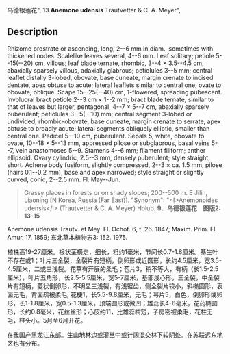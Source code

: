 乌德银莲花",
13.**Anemone udensis** Trautvetter & C. A. Meyer",

## Description
Rhizome prostrate or ascending, long, 2--6 mm in diam., sometimes with thickened nodes. Scalelike leaves several, 4--6 mm. Leaf solitary; petiole 5--15(--20) cm, villous; leaf blade ternate, rhombic, 3--4 × 3.5--4.5 cm, abaxially sparsely villous, adaxially glabrous; petiolules 3--5 mm; central leaflet distally 3-lobed, obovate, base cuneate, margin crenate to incised dentate, apex obtuse to acute; lateral leaflets similar to central one, ovate to obovate, oblique. Scape 15--25(--40) cm, 1-flowered, spreading pubescent. Involucral bract petiole 2--3 cm × 1--2 mm; bract blade ternate, similar to that of leaves but larger, pentagonal, 4--7 × 5--7 cm, abaxially sparsely puberulent; petiolules 3--5(--10) mm; central segment 3-lobed or undivided, rhombic-obovate, base cuneate, margin crenate to serrate, apex obtuse to broadly acute; lateral segments obliquely elliptic, smaller than central one. Pedicel 5--10 cm, puberulent. Sepals 5, white, obovate to ovate, 10--18 × 5--13 mm, appressed pilose or subglabrous, basal veins 5--7, vein anastomoses 5--9. Stamens 4--6 mm; filament filiform; anther ellipsoid. Ovary cylindric, 2.5--3 mm, densely puberulent; style straight, short. Achene body fusiform, slightly compressed, 2--3 × ca. 1.5 mm, pilose (hairs 0.1--0.2 mm), base and apex narrowed; style straight or slightly curved, conic, 2--2.5 mm. Fl. May--Jun.

> Grassy places in forests or on shady slopes; 200--500 m. E Jilin, Liaoning [N Korea, Russia (Far East)].
  "Synonym": "&lt;I&gt;Anemonoides udensis&lt;/I&gt; (Trautvetter &amp; C. A. Meyer) Holub.
**9．乌德银莲花　图版2: 13-15**

Anemone udensis Trautv. et Mey. Fl. Ochot. 6, t. 26. 1847; Maxim. Prim. Fl. Amur. 17. 1859; 东北草本植物志3: 152. 1975.

植株高19-27厘米。根状茎横走，细长，粗约1毫米，节间长0.7-1.8厘米。基生叶不存在或1；叶片三全裂，全裂片有短柄，倒卵形或近圆形，长约4.5厘米，宽3.5-4.5厘米，二或三浅裂。花葶有开展的柔毛；苞片3，稍不等大，有柄（长1.5-2.5厘米），叶片五角形，长2.5-5.5厘米，宽5-7厘米，基部浅心形，三全裂，中全裂片有短柄，菱状倒卵形，不明显三浅裂，有浅锯齿，侧全裂片较小，斜椭圆形，表面无毛，背面疏被柔毛; 花梗1，长5.5-9.8厘米，无毛；萼片5，白色，倒卵形或卵形，长1-1.8厘米，宽0.5-1.3厘米，顶端圆形或微凹；雄蕊长4-6毫米，花药椭圆形，长约0.8毫米，花丝丝形；心皮约11，比雄蕊稍短，子房密被柔毛，花柱无毛，柱头小。5月至6月开花。

在我国产黑龙江东部。生山地林边或灌丛中或针阔混交林下较阴处。在苏联远东地区也有分布。

